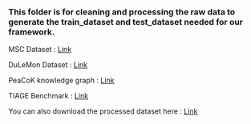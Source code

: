 ### This folder is for cleaning and processing the raw data to generate the train_dataset and test_dataset needed for our framework.

MSC Dataset : [Link](https://arxiv.org/pdf/2107.07567) 

DuLeMon Dataset : [Link](https://arxiv.org/abs/2203.05797)

PeaCoK knowledge graph : [Link](https://github.com/Dreamer-learning/PALACE_Dataset) 

TIAGE Benchmark : [Link](https://arxiv.org/pdf/2109.04562)

You can also download the processed dataset here : [Link](https://arxiv.org/pdf/2305.02364)

